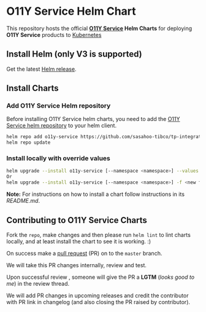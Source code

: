 # O11Y Service Helm Chart

This repository hosts the official **[O11Y Service](https://github.com/sasahoo-tibco/tp-integration/tree/main/helm/charts/o11y-service) Helm Charts** for deploying **O11Y Service** products to [Kubernetes](https://kubernetes.io/)

## Install Helm (only V3 is supported)

Get the latest [Helm release](https://github.com/helm/helm#install).

## Install Charts

### Add O11Y Service Helm repository

Before installing O11Y Service helm charts, you need to add the [O11Y Service helm repository](https://github.com/sasahoo-tibco/tp-integration/tree/main/helm/charts/o11y-service) to your helm client.

```bash
helm repo add o11y-service https://github.com/sasahoo-tibco/tp-integration/tree/main/helm/charts/o11y-service
helm repo update
```
### Install locally with override values

```bash
helm upgrade --install o11y-service [--namespace <namespace>] --values <new file name>.yaml
Or
helm upgrade --install o11y-service [--namespace <namespace>] -f <new file name>.yaml
```

**Note:** For instructions on how to install a chart follow instructions in its _README.md_.

## Contributing to O11Y Service Charts

Fork the `repo`, make changes and then please run `helm lint` to lint charts locally, and at least install the chart to see it is working. :)

On success make a [pull request](https://help.github.com/articles/using-pull-requests) (PR) on to the `master` branch.

We will take this PR changes internally, review and test.

Upon successful review , someone will give the PR a __LGTM__ (_looks good to me_) in the review thread.

We will add PR changes in upcoming releases and credit the contributor with PR link in changelog (and also closing the PR raised by contributor).


